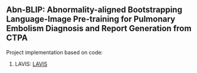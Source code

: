 ## Abn-BLIP: Abnormality-aligned Bootstrapping Language-Image Pre-training for Pulmonary Embolism Diagnosis and Report Generation from CTPA


Project implementation based on code:
 1. LAVIS: [LAVIS]

[LAVIS]:https://github.com/salesforce/LAVIS
[GatorTron]:https://huggingface.co/AshtonIsNotHere/GatorTron-OG

